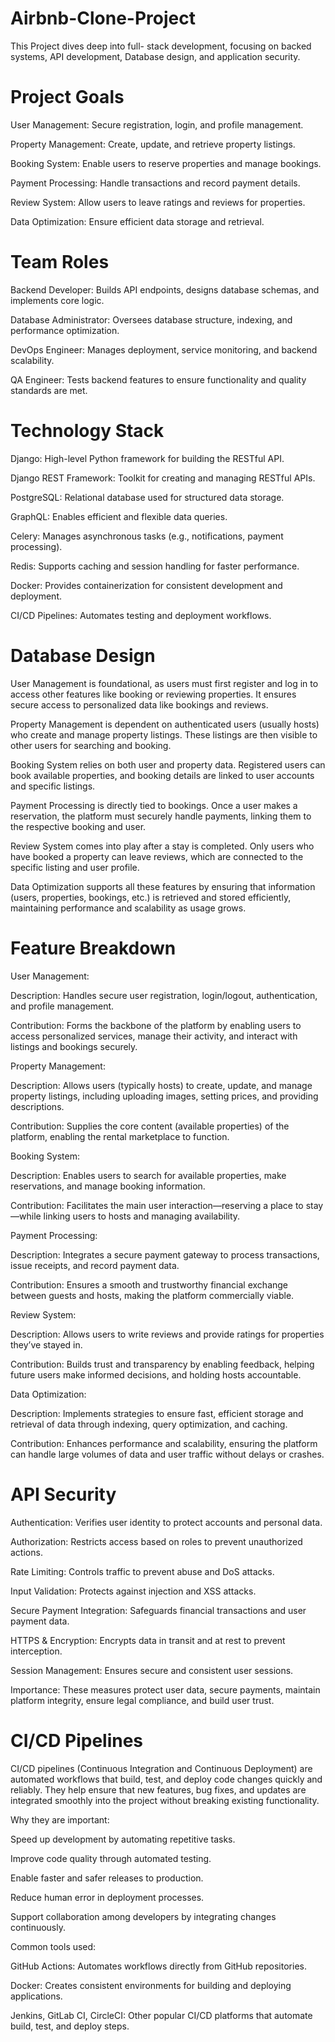 # Airbnb-Clone-Project

<body>This Project dives deep into full- stack development, focusing on backed systems, API development, Database design, and application security.

# Project Goals

User Management: Secure registration, login, and profile management.

Property Management: Create, update, and retrieve property listings.

Booking System: Enable users to reserve properties and manage bookings.

Payment Processing: Handle transactions and record payment details.

Review System: Allow users to leave ratings and reviews for properties.

Data Optimization: Ensure efficient data storage and retrieval.

# Team Roles
Backend Developer: Builds API endpoints, designs database schemas, and implements core logic.

Database Administrator: Oversees database structure, indexing, and performance optimization.

DevOps Engineer: Manages deployment, service monitoring, and backend scalability.

QA Engineer: Tests backend features to ensure functionality and quality standards are met.

# Technology Stack

Django: High-level Python framework for building the RESTful API.

Django REST Framework: Toolkit for creating and managing RESTful APIs.

PostgreSQL: Relational database used for structured data storage.

GraphQL: Enables efficient and flexible data queries.

Celery: Manages asynchronous tasks (e.g., notifications, payment processing).

Redis: Supports caching and session handling for faster performance.

Docker: Provides containerization for consistent development and deployment.

CI/CD Pipelines: Automates testing and deployment workflows.

# Database Design
User Management is foundational, as users must first register and log in to access other features like booking or reviewing properties. It ensures secure access to personalized data like bookings and reviews.

Property Management is dependent on authenticated users (usually hosts) who create and manage property listings. These listings are then visible to other users for searching and booking.

Booking System relies on both user and property data. Registered users can book available properties, and booking details are linked to user accounts and specific listings.

Payment Processing is directly tied to bookings. Once a user makes a reservation, the platform must securely handle payments, linking them to the respective booking and user.

Review System comes into play after a stay is completed. Only users who have booked a property can leave reviews, which are connected to the specific listing and user profile.

Data Optimization supports all these features by ensuring that information (users, properties, bookings, etc.) is retrieved and stored efficiently, maintaining performance and scalability as usage grows.

# Feature Breakdown
User Management:

Description: Handles secure user registration, login/logout, authentication, and profile management.

Contribution: Forms the backbone of the platform by enabling users to access personalized services, manage their activity, and interact with listings and bookings securely.

Property Management:

Description: Allows users (typically hosts) to create, update, and manage property listings, including uploading images, setting prices, and providing descriptions.

Contribution: Supplies the core content (available properties) of the platform, enabling the rental marketplace to function.

Booking System:

Description: Enables users to search for available properties, make reservations, and manage booking information.

Contribution: Facilitates the main user interaction—reserving a place to stay—while linking users to hosts and managing availability.

Payment Processing:

Description: Integrates a secure payment gateway to process transactions, issue receipts, and record payment data.

Contribution: Ensures a smooth and trustworthy financial exchange between guests and hosts, making the platform commercially viable.

Review System:

Description: Allows users to write reviews and provide ratings for properties they’ve stayed in.

Contribution: Builds trust and transparency by enabling feedback, helping future users make informed decisions, and holding hosts accountable.

Data Optimization:

Description: Implements strategies to ensure fast, efficient storage and retrieval of data through indexing, query optimization, and caching.

Contribution: Enhances performance and scalability, ensuring the platform can handle large volumes of data and user traffic without delays or crashes.

# API Security

Authentication: Verifies user identity to protect accounts and personal data.

Authorization: Restricts access based on roles to prevent unauthorized actions.

Rate Limiting: Controls traffic to prevent abuse and DoS attacks.

Input Validation: Protects against injection and XSS attacks.

Secure Payment Integration: Safeguards financial transactions and user payment data.

HTTPS & Encryption: Encrypts data in transit and at rest to prevent interception.

Session Management: Ensures secure and consistent user sessions.

Importance: These measures protect user data, secure payments, maintain platform integrity, ensure legal compliance, and build user trust.

# CI/CD Pipelines

CI/CD pipelines (Continuous Integration and Continuous Deployment) are automated workflows that build, test, and deploy code changes quickly and reliably. They help ensure that new features, bug fixes, and updates are integrated smoothly into the project without breaking existing functionality.

Why they are important:

Speed up development by automating repetitive tasks.

Improve code quality through automated testing.

Enable faster and safer releases to production.

Reduce human error in deployment processes.

Support collaboration among developers by integrating changes continuously.

Common tools used:

GitHub Actions: Automates workflows directly from GitHub repositories.

Docker: Creates consistent environments for building and deploying applications.

Jenkins, GitLab CI, CircleCI: Other popular CI/CD platforms that automate build, test, and deploy steps.































<body/>


